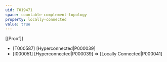 ```yaml
---
uid: T019471
space: countable-complement-topology
property: locally-connected
value: true
---
```

[[Proof]]

* [T000587] [Hyperconnected|P000039]
* [I000051] [Hyperconnected|P000039] => [Locally Connected|P000041]

